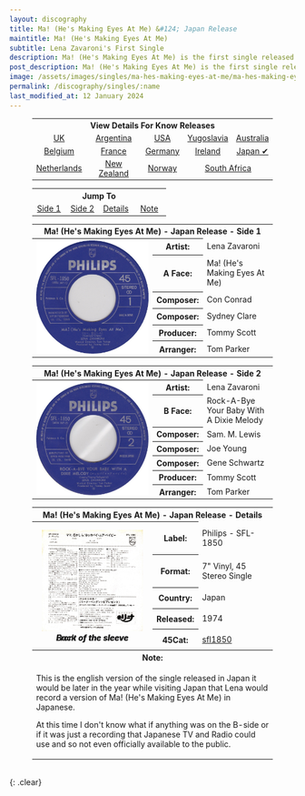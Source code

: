 ```yaml
---
layout: discography
title: Ma! (He's Making Eyes At Me) &#124; Japan Release
maintitle: Ma! (He's Making Eyes At Me)
subtitle: Lena Zavaroni's First Single
description: Ma! (He's Making Eyes At Me) is the first single released by Lena Zavaroni.
post_description: Ma! (He's Making Eyes At Me) is the first single released by Lena Zavaroni.
image: /assets/images/singles/ma-hes-making-eyes-at-me/ma-hes-making-eyes-at-me/ma-hes-making-eyes-at-me-japan-fs.jpg
permalink: /discography/singles/:name
last_modified_at: 12 January 2024
---
```


<figure class="fig3">
<table style="text-align:center;">
<tr><th colspan="5">View Details For Know Releases</th></tr>
<tr><td><a href="/discography/singles/1974-01-25-ma-hes-making-eyes-at-me-uk">UK</a></td><td><a href="/discography/singles/1974-03-11-ma-hes-making-eyes-at-me-argentina">Argentina</a></td><td><a href="/discography/singles/1974-03-ma-hes-making-eyes-at-me-usa">USA</a></td><td><a href="/discography/singles/1974-03-ma-hes-making-eyes-at-me-yugoslavia">Yugoslavia</a><td><a href="/discography/singles/1974-ma-hes-making-eyes-at-me-australia">Australia</a></td></td></tr>

<tr><td><a href="/discography/singles/1974-ma-hes-making-eyes-at-me-belgium">Belgium</a></td><td><a href="/discography/singles/1974-ma-hes-making-eyes-at-me-france">France</a></td><td><a href="/discography/singles/1974-ma-hes-making-eyes-at-me-germany">Germany</a></td><td><a href="/discography/singles/1974-ma-hes-making-eyes-at-me-ireland">Ireland</a></td><td><a href="/discography/singles/1974-ma-hes-making-eyes-at-me-japan">Japan &#x2714;</a></td></tr>

<tr><td><a href="/discography/singles/1974-ma-hes-making-eyes-at-me-netherlands">Netherlands</a></td><td><a href="/discography/singles/1974-ma-hes-making-eyes-at-me-new-zealand">New Zealand</a></td><td><a href="/discography/singles/1974-ma-hes-making-eyes-at-me-norway">Norway</a></td><td colspan="2"><a href="/discography/singles/1974-ma-hes-making-eyes-at-me-south-africa">South Africa</a></td></tr>
</table>
</figure>

<figure class="fig3">
<table style="text-align:center;">
<tr><th colspan="4">Jump To</th></tr>
<tr><td style="width:25%;"><a href="#infobox1">Side 1</a></td><td style="width:25%;"><a href="#infobox2">Side 2</a></td><td style="width:25%;"><a href="#infobox3">Details</a></td><td style="width:25%;"><a href="#infobox4">Note</a></td></tr>
</table>
</figure>

<figure class="fig3">
<table>
<tr id="infobox1"><th colspan="3">Ma! (He's Making Eyes At Me) - Japan Release - Side 1</th></tr>
<tr>
<th style="width:50%; vertical-align:top;" rowspan="7" class="top"><a href="/assets/images/singles/ma-hes-making-eyes-at-me/ma-hes-making-eyes-at-me-japan-side-1.jpg"><img src="/assets/images/singles/ma-hes-making-eyes-at-me/ma-hes-making-eyes-at-me-japan-side-1.jpg" class="full-width zoom-in" /></a></th>
</tr>
<tr><th style="width:15%;">Artist:</th><td>Lena Zavaroni</td></tr>
<tr><th>A Face:</th><td>Ma! (He's Making Eyes At Me)</td></tr>
<tr><th>Composer:</th><td>Con Conrad</td></tr>
<tr><th>Composer:</th><td>Sydney Clare</td></tr>
<tr><th>Producer:</th><td>Tommy Scott</td></tr>
<tr><th>Arranger:</th><td>Tom Parker</td></tr>
</table>
</figure>

<figure class="fig3">
<table>
<tr id="infobox2"><th colspan="3">Ma! (He's Making Eyes At Me) - Japan Release - Side 2</th></tr>
<tr>
<th style="width:50%; vertical-align:top;" rowspan="8" class="top"><a href="/assets/images/singles/ma-hes-making-eyes-at-me/ma-hes-making-eyes-at-me-japan-side-2.jpg"><img src="/assets/images/singles/ma-hes-making-eyes-at-me/ma-hes-making-eyes-at-me-japan-side-2.jpg" class="full-width zoom-in" /></a></th>
</tr>
<tr><th style="width:15%;">Artist:</th><td>Lena Zavaroni</td></tr>
<tr><th>B Face:</th><td>Rock-A-Bye Your Baby With A Dixie Melody</td></tr>
<tr><th>Composer:</th><td>Sam. M. Lewis</td></tr>
<tr><th>Composer:</th><td>Joe Young</td></tr>
<tr><th>Composer:</th><td>Gene Schwartz</td></tr>
<tr><th>Producer:</th><td>Tommy Scott</td></tr>
<tr><th>Arranger:</th><td>Tom Parker</td></tr>
</table>
</figure>

<figure class="fig3">
<table>
<tr id="infobox3"><th colspan="3">Ma! (He's Making Eyes At Me) - Japan Release - Details</th></tr>
<tr><th style="width:50%; vertical-align:top;" rowspan="6" class="top">
<div id="slideshow">
<div>
<a href="/assets/images/singles/ma-hes-making-eyes-at-me/ma-hes-making-eyes-at-me-japan-fs.jpg"><img src="/assets/images/singles/ma-hes-making-eyes-at-me/ma-hes-making-eyes-at-me-japan-fs.jpg" class="full-width zoom-in" alt="Japan front of the sleeve for the single Ma! (He's Making Eyes At Me) Philips - 6006 367" /></a>
<cite>Front of the sleeve</cite>
</div>
<div>
<a href="/assets/images/singles/ma-hes-making-eyes-at-me/ma-hes-making-eyes-at-me-japan-bs.jpg"><img src="/assets/images/singles/ma-hes-making-eyes-at-me/ma-hes-making-eyes-at-me-japan-bs.jpg" class="full-width zoom-in" alt="Japan back of the sleeve for the single Ma! (He's Making Eyes At Me) Philips - 6006 367" /></a>
<cite>Back of the sleeve</cite>
</div>
</div>
</th></tr>
<tr><th style="width:15%;">Label:</th><td>Philips - SFL-1850</td></tr>
<tr><th>Format:</th><td>7" Vinyl, 45 Stereo Single</td></tr>
<tr><th>Country:</th><td>Japan</td></tr>
<tr><th>Released:</th><td>1974</td></tr>
<tr><th>45Cat:</th><td><a class="external-link" href="https://www.45cat.com/record/sfl1850">sfl1850</a></td></tr>
<tr id="infobox4" class="split"><th colspan="3">Note:</th></tr>
<tr><td colspan="3">
<p>This is the english version of the single released in Japan it would be later in the year while visiting Japan that Lena would record a version of Ma! (He's Making Eyes At Me) in Japanese.</p>
<p>At this time I don't know what if anything was on the B-side or if it was just a recording that Japanese TV and Radio could use and so not even officially available to the public.</p></td></tr>
</table>
</figure>

<br />{: .clear}

<style>
#infobox4 {scroll-margin-top: -3px;}
#slideshow {
position: relative;
aspect-ratio:1/1.1;
}

#slideshow > div {
position: absolute;
top: 10px;
left: 10px;
right: 10px;
bottom: 10px;
}

@media screen and (orientation:portrait) {.fig2 {margin-top:-50px;} .adjust {margin-top:30px !important;}}
</style>

<script type="text/javascript" src="/assets/js/jquery-3.6.0.min.js"></script>

<script>
$("#slideshow > div:gt(0)").hide();

setInterval(function() { 
$('#slideshow > div:first')
.fadeOut(1000)
.next()
.fadeIn(1000)
.end()
.appendTo('#slideshow');
}, 4000);
</script>


